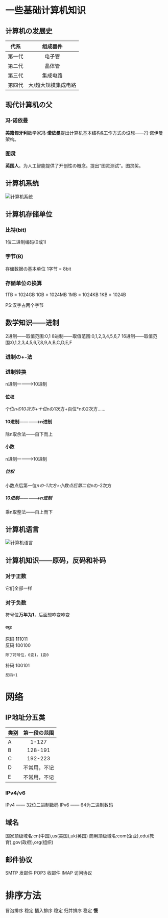 # 一些基础计算机知识
## 计算机の发展史
| 代系     | 组成器件 |
| ----------- | :----: |
| 第一代      | 电子管      |
|第二代  | 晶体管        |
|第三代|集成电路|
|第四代|大/超大规模集成电路|
## 现代计算机の父
### 冯·诺依曼
**美籍匈牙利**数学家**冯·诺依曼**提出计算机基本结构&工作方式の设想——冯·诺伊曼架构。
### 图灵
**英国人**。为人工智能提供了开创性の概念。提出“图灵测试”。图灵奖。
## 计算机系统
![计算机系统](计算机系统.png)
## 计算机存储单位
### 比特(bit)
1位二进制编码(0或1)
### 字节(B)
存储数据の基本单位
1字节 = 8bit
### 存储单位の换算
1TB = 1024GB
1GB = 1024MB
1MB = 1024KB
1KB = 1024B

PS:汉字占两个字节
## 数学知识——进制
2进制——取值范围:0,1
8进制——取值范围:0,1,2,3,4,5,6,7
16进制——取值范围:0,1,2,3,4,5,6,7,8,9,A,B,C,D,E,F

### 进制の+-法
### 进制转换
n进制————>10进制
#### 位权
个位*nの10次方+十位*nの1次方+百位*nの2次方......

#### 10进制—————>n进制
除n取余法——自下而上
#### 小数
n进制————>10进制
##### 位权
小数点后第一位*nの-1次方+小数点后第二位*nの-2次方
##### 10进制—————>n进制
乘n取整法——自上而下
## 计算机语言
![计算机语言](计算机语言.png)

## 计算机知识——原码，反码和补码
### 对于正数
它们全部一样
### 对于负数
符号位**万年为1**，后面想咋变咋变
#### eg:
原码 **1**11011    
反码 **1**00100 
~~~markdown
除了符号位，0变1，1变0
~~~
补码 **1**00101
~~~markdown
反码+1
~~~
# 网络
## IP地址分五类
| 类别    | 第一段の范围 |
| ----------- | :----: |
| A     | 1-127     |
|B  | 128-191       |
|C|192-223|
|D|不常用，不记|
|E|不常用，不记|
### IPv4/v6
IPv4 —— 32位二进制数码
IPv6 —— 64为二进制数码
## 域名
国家顶级域名:cn(中国),us(美国),uk(英国)
商用顶级域名:com(企业),edu(教育),gov(政府),org(组织)
## 邮件协议
SMTP 发邮件
POP3 收邮件
IMAP 访问协议
# 排序方法
冒泡排序 稳定
插入排序 稳定
归并排序 稳定
**慢**